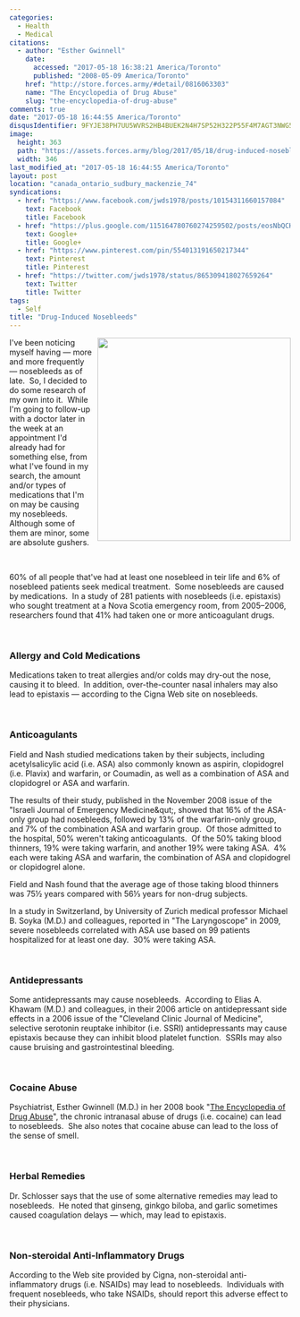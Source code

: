 ```yaml
---
categories:
  - Health
  - Medical
citations:
  - author: "Esther Gwinnell"
    date:
      accessed: "2017-05-18 16:38:21 America/Toronto"
      published: "2008-05-09 America/Toronto"
    href: "http://store.forces.army/#detail/0816063303"
    name: "The Encyclopedia of Drug Abuse"
    slug: "the-encyclopedia-of-drug-abuse"
comments: true
date: "2017-05-18 16:44:55 America/Toronto"
disqusIdentifier: 9FYJE38PH7UU5WVRS2HB4BUEK2N4H7SP52H322P55F4M7AGT3NWG5CCGGAEKV76GVPEDHU9WJV6T77X8QE2ND658E5CJ9VHN9VQQ
image:
  height: 363
  path: "https://assets.forces.army/blog/2017/05/18/drug-induced-nosebleeds/hotlink-ok/nerd_nosebleed_346x363.png"
  width: 346
last_modified_at: "2017-05-18 16:44:55 America/Toronto"
layout: post
location: "canada_ontario_sudbury_mackenzie_74"
syndications:
  - href: "https://www.facebook.com/jwds1978/posts/10154311660157084"
    text: Facebook
    title: Facebook
  - href: "https://plus.google.com/115164780760274259502/posts/eosNbQCHboq"
    text: Google+
    title: Google+
  - href: "https://www.pinterest.com/pin/554013191650217344"
    text: Pinterest
    title: Pinterest
  - href: "https://twitter.com/jwds1978/status/865309418027659264"
    text: Twitter
    title: Twitter
tags:
  - Self
title: "Drug-Induced Nosebleeds"
---
```


<img
  alt="" height="363" src="{{ site.uri.assets }}/blog/2017/05/18/drug-induced-nosebleeds/nerd_nosebleed_346x363.png"
  style="border: 0px; float: right; margin-bottom: 10px; margin-left: 10px;" width="346" />
<p>
  I've been noticing myself having &#8212; more and more frequently &#8212; nosebleeds as of late.&nbsp; So, I decided to do some research of my own into
  it.&nbsp; While I'm going to follow-up with a doctor later in the week at an appointment I'd already had for something else, from what I've found in my
  search, the amount and/or types of medications that I'm on may be causing my nosebleeds.&nbsp; Although some of them are minor, some are absolute gushers.
</p>
<p>
  &nbsp;
</p>
<p>
  60% of all people that've had at least one nosebleed in teir life and 6% of nosebleed patients seek medical treatment.&nbsp; Some nosebleeds are caused by
  medications.&nbsp; In a study of 281 patients with nosebleeds (i.e. epistaxis) who sought treatment at a Nova Scotia emergency room, from 2005&#8211;2006,
  researchers found that 41% had taken one or more anticoagulant drugs.
</p>
<!-- excerptBreak -->
<p>
  &nbsp;
</p>
<h3 id="allergy-and-cold-medications">
  Allergy and Cold Medications
</h3>
<p>
  Medications taken to treat allergies and/or colds may dry-out the nose, causing it to bleed.&nbsp; In addition, over-the-counter nasal inhalers may also lead
  to epistaxis &#8212; according to the Cigna Web site on nosebleeds.
</p>
<p>
  &nbsp;
</p>
<h3 id="anticoagulants">
  Anticoagulants
</h3>
<p>
  Field and Nash studied medications taken by their subjects, including acetylsalicylic acid (i.e. ASA) also commonly known as aspirin, clopidogrel (i.e. Plavix)
  and warfarin, or Coumadin, as well as a combination of ASA and clopidogrel or ASA and warfarin.
</p>
<p>
  The results of their study, published in the November 2008 issue of the &quot;Israeli Journal of Emergency Medicine&qut;, showed that 16% of the ASA-only
  group had nosebleeds, followed by 13% of the warfarin-only group, and 7% of the combination ASA and warfarin group.&nbsp; Of those admitted to the hospital,
  50% weren't taking anticoagulants.&nbsp; Of the 50% taking blood thinners, 19% were taking warfarin, and another 19% were taking ASA.&nbsp; 4% each were
  taking ASA and warfarin, the combination of ASA and clopidogrel or clopidogrel alone.
</p>
<p>
  Field and Nash found that the average age of those taking blood thinners was 75&frac12; years compared with 56&#8531; years for non-drug subjects.
</p>
<p>
  In a study in Switzerland, by University of Zurich medical professor Michael B. Soyka (M.D.) and colleagues, reported in &quot;The Laryngoscope&quot; in 2009,
  severe nosebleeds correlated with ASA use based on 99 patients hospitalized for at least one day.&nbsp; 30% were taking ASA.
</p>
<p>
  &nbsp;
</p>
<h3 id="antidepressants">
  Antidepressants
</h3>
<p>
  Some antidepressants may cause nosebleeds.&nbsp; According to Elias A. Khawam (M.D.) and colleagues, in their 2006 article on antidepressant side effects in a
  2006 issue of the &quot;Cleveland Clinic Journal of Medicine&quot;, selective serotonin reuptake inhibitor (i.e. SSRI) antidepressants may cause epistaxis
  because they can inhibit blood platelet function.&nbsp; SSRIs may also cause bruising and gastrointestinal bleeding.
</p>
<p>
  &nbsp;
</p>
<h3 id="cocaine-abuse">
  Cocaine Abuse
</h3>
<p>
  Psychiatrist, Esther Gwinnell (M.D.) in her 2008 book &quot;<a
    href="{{ site.url }}{{ page.url }}#cite-the-encyclopedia-of-drug-abuse" rel="me" title="The Encyclopedia of Drug Abuse">The Encyclopedia of Drug
    Abuse</a>&quot;, the chronic intranasal abuse of drugs (i.e. cocaine) can lead to nosebleeds.&nbsp; She also notes that cocaine abuse can lead to the loss
  of the sense of smell.
</p>
<p>
  &nbsp;
</p>
<h3 id="herbal-remedies">
  Herbal Remedies
</h3>
<p>
  Dr. Schlosser says that the use of some alternative remedies may lead to nosebleeds.&nbsp; He noted that ginseng, ginkgo biloba, and garlic sometimes caused
  coagulation delays &#8212; which, may lead to epistaxis.
</p>
<p>
  &nbsp;
</p>
<h3 id="non-steroidal-anti-inflammatory-drugs">
  Non-steroidal Anti-Inflammatory Drugs
</h3>
<p>
  According to the Web site provided by Cigna, non-steroidal anti-inflammatory drugs (i.e. NSAIDs) may lead to nosebleeds.&nbsp; Individuals with frequent
  nosebleeds, who take NSAIDs, should report this adverse effect to their physicians.
</p>
